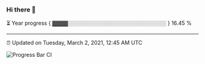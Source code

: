 ### Hi there 👋

⏳ Year progress { ▓▓▓▓░░░░░░░░░░░░░░░░░░░░░░░░░░ } 16.45 %

---

⏰ Updated on Tuesday, March 2, 2021, 12:45 AM UTC

![Progress Bar CI](https://github.com/arthurbuhl/arthurbuhl/workflows/Progress%20Bar%20CI/badge.svg)
